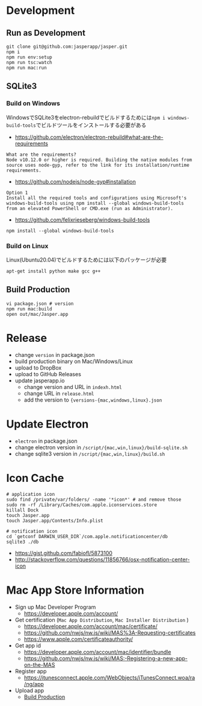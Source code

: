 # Development
## Run as Development

```
git clone git@github.com:jasperapp/jasper.git
npm i
npm run env:setup
npm run tsc:watch
npm run mac:run
```

## SQLite3
### Build on Windows
WindowsでSQLite3をelectron-rebuildでビルドするためには`npm i windows-build-tools`でビルドツールをインストールする必要がある

- https://github.com/electron/electron-rebuild#what-are-the-requirements
```
What are the requirements?
Node v10.12.0 or higher is required. Building the native modules from source uses node-gyp, refer to the link for its installation/runtime requirements.
```

- https://github.com/nodejs/node-gyp#installation
```
Option 1
Install all the required tools and configurations using Microsoft's windows-build-tools using npm install --global windows-build-tools from an elevated PowerShell or CMD.exe (run as Administrator).
```

- https://github.com/felixrieseberg/windows-build-tools
```
npm install --global windows-build-tools
```

### Build on Linux
Linux(Ubuntu20.04)でビルドするためには以下のパッケージが必要
```
apt-get install python make gcc g++
```

## Build Production

```
vi package.json # version
npm run mac:build
open out/mac/Jasper.app
```

# Release
- change `version` in package.json 
- build production binary on Mac/Windows/Linux
- upload to DropBox
- upload to GitHub Releases
- update jasperapp.io
  - change version and URL in `indexh.html`
  - change URL in `release.html`
  - add the version to `{versions-{mac,windows,linux}.json`
  
# Update Electron
- `electron` in package.json
- change electron version in `/script/{mac,win,linux}/build-sqlite.sh`
- change sqlite3 version in `/script/{mac,win,linux}/build.sh`

# Icon Cache
```
# application icon
sudo find /private/var/folders/ -name '*icon*' # and remove those
sudo rm -rf /Library/Caches/com.apple.iconservices.store
killall Dock
touch Jasper.app
touch Jasper.app/Contents/Info.plist

# notification icon
cd `getconf DARWIN_USER_DIR`/com.apple.notificationcenter/db
sqlite3 ./db
```

- https://gist.github.com/fabiofl/5873100
- http://stackoverflow.com/questions/11856766/osx-notification-center-icon

# Mac App Store Information
- Sign up Mac Developer Program
  - https://developer.apple.com/account/
- Get certification (`Mac App Distribution`, `Mac Installer Distribution` )
  - https://developer.apple.com/account/mac/certificate/
  - https://github.com/nwjs/nw.js/wiki/MAS%3A-Requesting-certificates
  - https://www.apple.com/certificateauthority/
- Get app id
  - https://developer.apple.com/account/mac/identifier/bundle
  - https://github.com/nwjs/nw.js/wiki/MAS:-Registering-a-new-app-on-the-MAS
- Register app
  - https://itunesconnect.apple.com/WebObjects/iTunesConnect.woa/ra/ng/app
- Upload app
  - [Build Production](#build-production)

